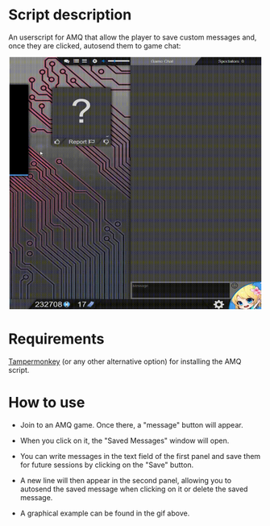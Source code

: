 # Script description

An userscript for AMQ that allow the player to save custom messages and, once they are clicked, autosend them to game chat:

<div align='center'>
    <img src='images/ExampleGIF.gif' width='500' height='500' />
</div>

# Requirements

[Tampermonkey](https://www.tampermonkey.net/) (or any other alternative option) for installing the AMQ script.

# How to use

- Join to an AMQ game. Once there, a "message" button will appear.

- When you click on it, the "Saved Messages" window will open.

- You can write messages in the text field of the first panel and save them for future sessions by clicking on the "Save" button.

- A new line will then appear in the second panel, allowing you to autosend the saved message when clicking on it or delete the saved message.

- A graphical example can be found in the gif above.